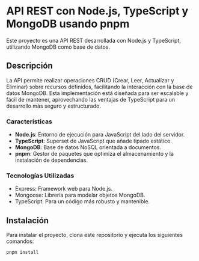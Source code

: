 # API REST con Node.js, TypeScript y MongoDB usando pnpm

Este proyecto es una API REST desarrollada con Node.js y TypeScript, utilizando MongoDB como base de datos.

## Descripción

La API permite realizar operaciones CRUD (Crear, Leer, Actualizar y Eliminar) sobre recursos definidos, facilitando la interacción con la base de datos MongoDB. Esta implementación está diseñada para ser escalable y fácil de mantener, aprovechando las ventajas de TypeScript para un desarrollo más seguro y estructurado.

### Características

-  **Node.js**: Entorno de ejecución para JavaScript del lado del servidor.
-  **TypeScript**: Superset de JavaScript que añade tipado estático.
-  **MongoDB**: Base de datos NoSQL orientada a documentos.
-  **pnpm**: Gestor de paquetes que optimiza el almacenamiento y la instalación de dependencias.

### Tecnologías Utilizadas

-  Express: Framework web para Node.js.
-  Mongoose: Librería para modelar objetos MongoDB.
-  TypeScript: Para un código más robusto y mantenible.

## Instalación

Para instalar el proyecto, clona este repositorio y ejecuta los siguientes comandos:

```bash
pnpm install
```
